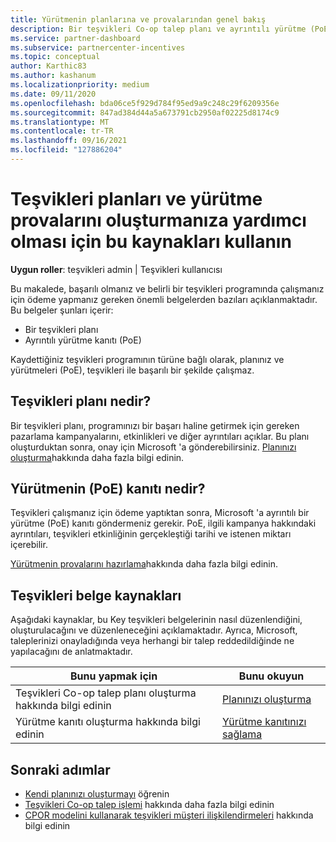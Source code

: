 ```yaml
---
title: Yürütmenin planlarına ve provalarından genel bakış
description: Bir teşvikleri Co-op talep planı ve ayrıntılı yürütme (PoE) kanıtı da dahil olmak üzere teşvikleri için gereken anahtar belgeler hakkında bilgi edinin.
ms.service: partner-dashboard
ms.subservice: partnercenter-incentives
ms.topic: conceptual
author: Karthic83
ms.author: kashanum
ms.localizationpriority: medium
ms.date: 09/11/2020
ms.openlocfilehash: bda06ce5f929d784f95ed9a9c248c29f6209356e
ms.sourcegitcommit: 847ad384d44a5a673791cb2950af02225d8174c9
ms.translationtype: MT
ms.contentlocale: tr-TR
ms.lasthandoff: 09/16/2021
ms.locfileid: "127886204"
---
```

# <a name="use-these-resources-to-help-you-create-incentives-plans-and-proofs-of-execution"></a>Teşvikleri planları ve yürütme provalarını oluşturmanıza yardımcı olması için bu kaynakları kullanın

**Uygun roller**: teşvikleri admin | Teşvikleri kullanıcısı

Bu makalede, başarılı olmanız ve belirli bir teşvikleri programında çalışmanız için ödeme yapmanız gereken önemli belgelerden bazıları açıklanmaktadır. Bu belgeler şunları içerir:

- Bir teşvikleri planı
- Ayrıntılı yürütme kanıtı (PoE)

Kaydettiğiniz teşvikleri programının türüne bağlı olarak, planınız ve yürütmeleri (PoE), teşvikleri ile başarılı bir şekilde çalışmaz.

## <a name="what-is-an-incentives-plan"></a>Teşvikleri planı nedir?

Bir teşvikleri planı, programınızı bir başarı haline getirmek için gereken pazarlama kampanyalarını, etkinlikleri ve diğer ayrıntıları açıklar. Bu planı oluşturduktan sonra, onay için Microsoft 'a gönderebilirsiniz. [Planınızı oluşturma](incentives-create-your-plan.md)hakkında daha fazla bilgi edinin.

## <a name="what-is-a-proof-of-execution-poe"></a>Yürütmenin (PoE) kanıtı nedir?

Teşvikleri çalışmanız için ödeme yaptıktan sonra, Microsoft 'a ayrıntılı bir yürütme (PoE) kanıtı göndermeniz gerekir. PoE, ilgili kampanya hakkındaki ayrıntıları, teşvikleri etkinliğinin gerçekleştiği tarihi ve istenen miktarı içerebilir. 

[Yürütmenin provalarını hazırlama](incentives-prepare-your-proof-of-execution.md)hakkında daha fazla bilgi edinin.

## <a name="incentives-document-resources"></a>Teşvikleri belge kaynakları

Aşağıdaki kaynaklar, bu Key teşvikleri belgelerinin nasıl düzenlendiğini, oluşturulacağını ve düzenleneceğini açıklamaktadır. Ayrıca, Microsoft, taleplerinizi onayladığında veya herhangi bir talep reddedildiğinde ne yapılacağını de anlatmaktadır.

|  **Bunu yapmak için**  |  **Bunu okuyun**  |
|--------------|-----------|
| Teşvikleri Co-op talep planı oluşturma hakkında bilgi edinin | [Planınızı oluşturma](incentives-create-your-plan.md)  |
Yürütme kanıtı oluşturma hakkında bilgi edinin | [Yürütme kanıtınızı sağlama](incentives-prepare-your-proof-of-execution.md)  |

## <a name="next-steps"></a>Sonraki adımlar

- [Kendi planınızı oluşturmayı](incentives-create-your-plan.md) öğrenin
- [Teşvikleri Co-op talep işlemi](claims-overview.md) hakkında daha fazla bilgi edinin
- [CPOR modelini kullanarak teşvikleri müşteri ilişkilendirmeleri](submit-osa-claim.md) hakkında bilgi edinin
